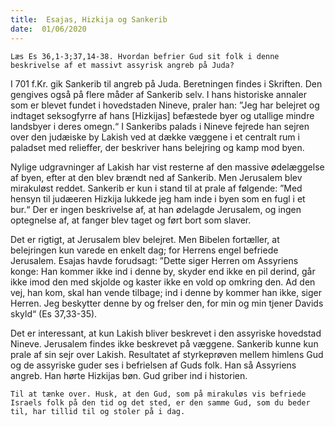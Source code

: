 ```yaml
---
title:  Esajas, Hizkija og Sankerib
date:  01/06/2020
---
```


`Læs Es 36,1-3;37,14-38. Hvordan befrier Gud sit folk i denne beskrivelse af et massivt assyrisk angreb på Juda?`

I 701 f.Kr. gik Sankerib til angreb på Juda. Beretningen findes i Skriften. Den gengives også på flere måder af Sankerib selv. I hans historiske annaler som er blevet fundet i hovedstaden Nineve, praler han: ”Jeg har belejret og indtaget seksogfyrre af hans [Hizkijas] befæstede byer og utallige mindre landsbyer i deres omegn.“ I Sankeribs palads i Nineve fejrede han sejren over den judæiske by Lakish ved at dække væggene i et centralt rum i paladset med relieffer, der beskriver hans belejring og kamp mod byen.

Nylige udgravninger af Lakish har vist resterne af den massive ødelæggelse af byen, efter at den blev brændt ned af Sankerib. Men Jerusalem blev mirakuløst reddet. Sankerib er kun i stand til at prale af følgende: ”Med hensyn til judæeren Hizkija lukkede jeg ham inde i byen som en fugl i et bur.“ Der er ingen beskrivelse af, at han ødelagde Jerusalem, og ingen optegnelse af, at fanger blev taget og ført bort som slaver.

Det er rigtigt, at Jerusalem blev belejret. Men Bibelen fortæller, at belejringen kun varede en enkelt dag; for Herrens engel befriede Jerusalem. Esajas havde forudsagt: ”Dette siger Herren om Assyriens konge: Han kommer ikke ind i denne by, skyder end ikke en pil derind, går ikke imod den med skjolde og kaster ikke en vold op omkring den. Ad den vej, han kom, skal han vende tilbage; ind i denne by kommer han ikke, siger Herren. Jeg beskytter denne by og frelser den, for min og min tjener Davids skyld“ (Es 37,33-35).

Det er interessant, at kun Lakish bliver beskrevet i den assyriske hovedstad Nineve. Jerusalem findes ikke beskrevet på væggene. Sankerib kunne kun prale af sin sejr over Lakish. Resultatet af styrkeprøven mellem himlens Gud og de assyriske guder ses i befrielsen af Guds folk. Han så Assyriens angreb. Han hørte Hizkijas bøn. Gud griber ind i historien.

`Til at tænke over. Husk, at den Gud, som på mirakuløs vis befriede Israels folk på den tid og det sted, er den samme Gud, som du beder til, har tillid til og stoler på i dag.`